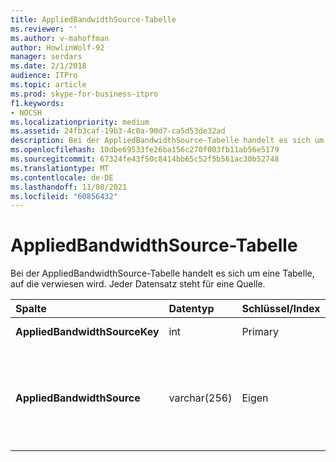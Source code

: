```yaml
---
title: AppliedBandwidthSource-Tabelle
ms.reviewer: ''
ms.author: v-mahoffman
author: HowlinWolf-92
manager: serdars
ms.date: 2/1/2018
audience: ITPro
ms.topic: article
ms.prod: skype-for-business-itpro
f1.keywords:
- NOCSH
ms.localizationpriority: medium
ms.assetid: 24fb3caf-19b3-4c0a-90d7-ca5d53de32ad
description: Bei der AppliedBandwidthSource-Tabelle handelt es sich um eine Tabelle, auf die verwiesen wird. Jeder Datensatz steht für eine Quelle.
ms.openlocfilehash: 10dbe69533fe26ba156c270f003fb11ab56e5179
ms.sourcegitcommit: 67324fe43f50c8414bb65c52f5b561ac30b52748
ms.translationtype: MT
ms.contentlocale: de-DE
ms.lasthandoff: 11/08/2021
ms.locfileid: "60856432"
---
```

# <a name="appliedbandwidthsource-table"></a>AppliedBandwidthSource-Tabelle
 
Bei der AppliedBandwidthSource-Tabelle handelt es sich um eine Tabelle, auf die verwiesen wird. Jeder Datensatz steht für eine Quelle.
  
|**Spalte**|**Datentyp**|**Schlüssel/Index**|**Details**|
|:-----|:-----|:-----|:-----|
|**AppliedBandwidthSourceKey** <br/> |int  <br/> |Primary  <br/> |Eindeutige Zahl, die diese Quelle identifiziert.  <br/> |
|**AppliedBandwidthSource** <br/> |varchar(256)  <br/> |Eigen  <br/> |Dies ist die Quelle der Bandbreitenbeschränkung, die angewendet wird. Es beschreibt, woher die Bandbreiteneinschränkung stammt (z. B. "Richtlinienserver", "TURN Server" oder "Modalität").  <br/> |
   

